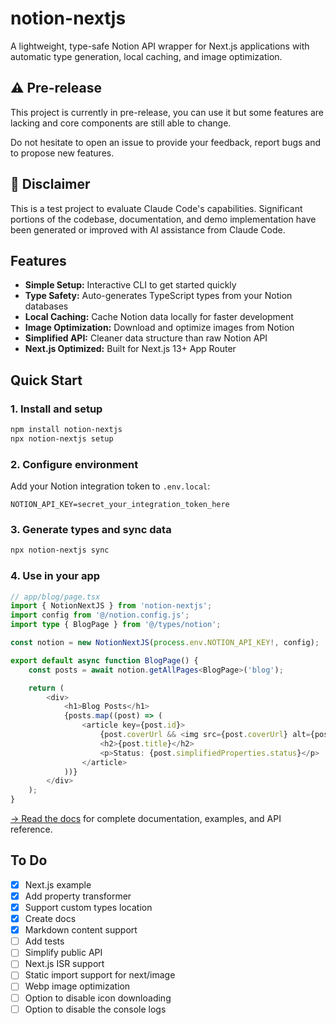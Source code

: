 # notion-nextjs

A lightweight, type-safe Notion API wrapper for Next.js applications with automatic type generation, local caching, and image optimization.

## ⚠ Pre-release

This project is currently in pre-release, you can use it but some features are lacking and core components are still able to change.

Do not hesitate to open an issue to provide your feedback, report bugs and to propose new features.

## 🤖 Disclaimer

This is a test project to evaluate Claude Code's capabilities. Significant portions of the codebase, documentation, and demo implementation have been generated or improved with AI assistance from Claude Code.

## Features

- **Simple Setup:** Interactive CLI to get started quickly
- **Type Safety:** Auto-generates TypeScript types from your Notion databases
- **Local Caching:** Cache Notion data locally for faster development
- **Image Optimization:** Download and optimize images from Notion
- **Simplified API:** Cleaner data structure than raw Notion API
- **Next.js Optimized:** Built for Next.js 13+ App Router

## Quick Start

### 1. Install and setup

```bash
npm install notion-nextjs
npx notion-nextjs setup
```

### 2. Configure environment

Add your Notion integration token to `.env.local`:

```env
NOTION_API_KEY=secret_your_integration_token_here
```

### 3. Generate types and sync data

```bash
npx notion-nextjs sync
```

### 4. Use in your app

```typescript
// app/blog/page.tsx
import { NotionNextJS } from 'notion-nextjs';
import config from '@/notion.config.js';
import type { BlogPage } from '@/types/notion';

const notion = new NotionNextJS(process.env.NOTION_API_KEY!, config);

export default async function BlogPage() {
	const posts = await notion.getAllPages<BlogPage>('blog');

	return (
		<div>
			<h1>Blog Posts</h1>
			{posts.map((post) => (
				<article key={post.id}>
					{post.coverUrl && <img src={post.coverUrl} alt={post.title || ''} />}
					<h2>{post.title}</h2>
					<p>Status: {post.simplifiedProperties.status}</p>
				</article>
			))}
		</div>
	);
}
```

[ → Read the docs](https://docs.notion-nextjs.com) for complete documentation, examples, and API reference.

## To Do

- [x] Next.js example
- [x] Add property transformer
- [x] Support custom types location
- [x] Create docs
- [x] Markdown content support
- [ ] Add tests
- [ ] Simplify public API
- [ ] Next.js ISR support
- [ ] Static import support for next/image
- [ ] Webp image optimization
- [ ] Option to disable icon downloading
- [ ] Option to disable the console logs
